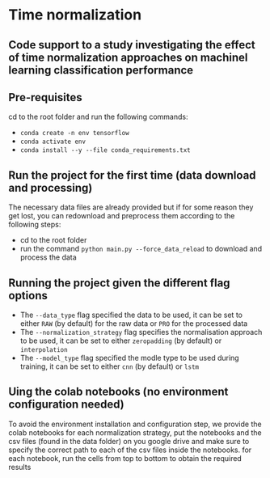 # Time normalization

## Code support to a study investigating the effect of time normalization approaches on machinel learning classification performance

## Pre-requisites

cd to the root folder and run the following commands:
- `conda create -n env tensorflow`
- `conda activate env`
- `conda install --y --file conda_requirements.txt`

## Run the project for the first time (data download and processing)
The necessary data files are already provided but if for some reason they get lost, you can redownload and preprocess them according to the following steps:
- cd to the root folder
- run the command `python main.py --force_data_reload` to download and process the data

## Running the project given the different flag options

- The `--data_type` flag specified the data to be used, it can be set to either `RAW` (by default) for the raw data or `PRO` for the processed data
- The `--normalization_strategy` flag specifies the normalisation approach to be used, it can be set to either `zeropadding` (by default) or `interpolation`
- The `--model_type` flag specified the modle type to be used during training, it can be set to either `cnn` (by default) or `lstm`

## Uing the colab notebooks (no environment configuration needed)
To avoid the environment installation and configuration step, we provide the colab notebooks for each normalization strategy, put the notebooks and the csv files (found in the data folder) on you google drive and make sure to specify the correct path to each of the csv files inside the notebooks. for each notebook, run the cells from top to bottom to obtain the required results